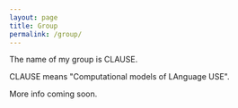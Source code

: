 ```yaml
---
layout: page
title: Group
permalink: /group/
---
```


The name of my group is CLAUSE.

CLAUSE means "Computational models of LAnguage USE".

More info coming soon.
